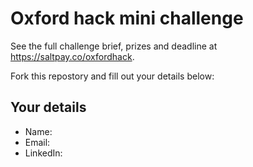 # Oxford hack mini challenge

See the full challenge brief, prizes and deadline at https://saltpay.co/oxfordhack.

Fork this repostory and fill out your details below:

## Your details

- Name:
- Email:
- LinkedIn:

